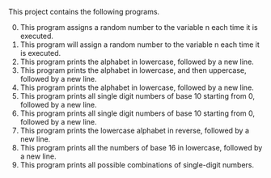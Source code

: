 This project contains the following programs.

0. This program assigns a random number to the variable n each time it is executed.
1. This program will assign a random number to the variable n each time it is executed.
2. This program prints the alphabet in lowercase, followed by a new line.
3. This program prints the alphabet in lowercase, and then uppercase, followed by a new line.
4. This program prints the alphabet in lowercase, followed by a new line.
5. This program prints all single digit numbers of base 10 starting from 0, followed by a new line.
6. This program prints all single digit numbers of base 10 starting from 0, followed by a new line.
7. This program prints the lowercase alphabet in reverse, followed by a new line.
8. This program prints all the numbers of base 16 in lowercase, followed by a new line.
9. This program prints all possible combinations of single-digit numbers.